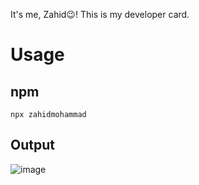 It's me, Zahid😉! This is my developer card.

# Usage

## npm

```
npx zahidmohammad
```

## Output

![image](https://i.imgur.com/9PQisLd.png)
